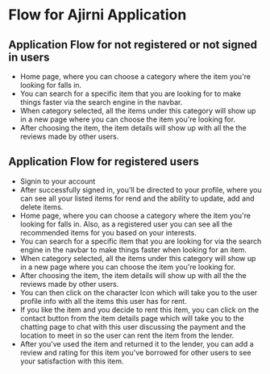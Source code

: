# Flow for Ajirni Application

## Application Flow for not registered or not signed in users

- Home page, where you can choose a category where the item you're looking for falls in.
- You can search for a specific item that you are looking for to make things faster via the search engine in the navbar.
- When category selected, all the items under this category will show up in a new page where you can choose the item you're looking for.
- After choosing the item, the item details will show up with all the the reviews made by other users.

## Application Flow for registered users

- Signin to your account
- After successfully signed in, you'll be directed to your profile, where you can see all your listed items for rend and the ability to update, add and delete items.
- Home page, where you can choose a category where the item you're looking for falls in. Also, as a registered user you can see all the recommended items for you based on your interests.
- You can search for a specific item that you are looking for via the search engine in the navbar to make things faster when looking for an item.
- When category selected, all the items under this category will show up in a new page where you can choose the item you're looking for.
- After choosing the item, the item details will show up with all the the reviews made by other users.
- You can then click on the character Icon which will take you to the user profile info with all the items this user has for rent.
- If you like the item and you decide to rent this item, you can click on the contact button from the item details page which will take you to the chatting page to chat with this user discussing the payment and the location to meet in so the user can rent the item from the lender.
- After you've used the item and returned it to the lender, you can add a review and rating for this item you've borrowed for other users to see your satisfaction with this item.
